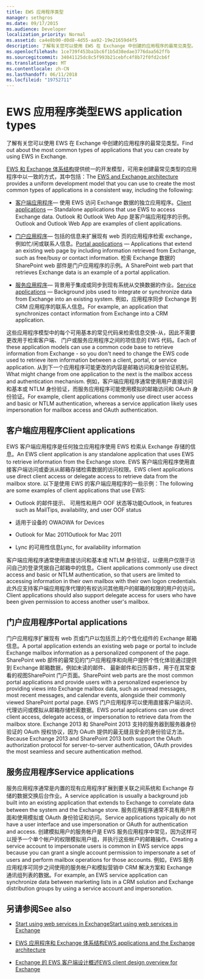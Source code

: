 ```yaml
---
title: EWS 应用程序类型
manager: sethgros
ms.date: 09/17/2015
ms.audience: Developer
localization_priority: Normal
ms.assetid: ca4e8b90-d0d8-4d55-aa92-19e21659d4f5
description: 了解有关您可以使用 EWS 在 Exchange 中创建的应用程序的最常见类型。
ms.openlocfilehash: 1ce739f453ba1bc6f1b5d38edae3776daa562ffb
ms.sourcegitcommit: 34041125dc8c5f993b21cebfc4f8b72f0fd2cb6f
ms.translationtype: MT
ms.contentlocale: zh-CN
ms.lasthandoff: 06/11/2018
ms.locfileid: "19752711"
---
```

# <a name="ews-application-types"></a><span data-ttu-id="58e40-103">EWS 应用程序类型</span><span class="sxs-lookup"><span data-stu-id="58e40-103">EWS application types</span></span>

<span data-ttu-id="58e40-104">了解有关您可以使用 EWS 在 Exchange 中创建的应用程序的最常见类型。</span><span class="sxs-lookup"><span data-stu-id="58e40-104">Find out about the most common types of applications that you can create by using EWS in Exchange.</span></span>
  
<span data-ttu-id="58e40-105">[EWS 和 Exchange 体系结构](ews-applications-and-the-exchange-architecture.md)提供统一的开发模型，可用来创建最常见类型的应用程序中以一致的方式，其中包括：</span><span class="sxs-lookup"><span data-stu-id="58e40-105">The [EWS and Exchange architecture](ews-applications-and-the-exchange-architecture.md) provides a uniform development model that you can use to create the most common types of applications in a consistent way, including the following:</span></span> 
  
- <span data-ttu-id="58e40-106">[客户端应用程序](#bk_clientapps)— 使用 EWS 访问 Exchange 数据的独立应用程序。</span><span class="sxs-lookup"><span data-stu-id="58e40-106">[Client applications](#bk_clientapps) — Standalone applications that use EWS to access Exchange data.</span></span> <span data-ttu-id="58e40-107">Outlook 和 Outlook Web App 是客户端应用程序的示例。</span><span class="sxs-lookup"><span data-stu-id="58e40-107">Outlook and Outlook Web App are examples of client applications.</span></span> 
    
- <span data-ttu-id="58e40-108">[门户应用程序](#bk_portalapps)— 包括的信息来扩展现有 web 页的应用程序检索 exchange，例如忙/闲或联系人信息。</span><span class="sxs-lookup"><span data-stu-id="58e40-108">[Portal applications](#bk_portalapps) — Applications that extend an existing web page by including information retrieved from Exchange, such as free/busy or contact information.</span></span> <span data-ttu-id="58e40-109">检索 Exchange 数据的 SharePoint web 部件是门户应用程序的示例。</span><span class="sxs-lookup"><span data-stu-id="58e40-109">A SharePoint web part that retrieves Exchange data is an example of a portal application.</span></span> 
    
- <span data-ttu-id="58e40-110">[服务应用程序](#bk_serviceapps)— 背景用于集成或同步到现有系统从交换数据的作业。</span><span class="sxs-lookup"><span data-stu-id="58e40-110">[Service applications](#bk_serviceapps) — Background jobs used to integrate or synchronize data from Exchange into an existing system.</span></span> <span data-ttu-id="58e40-111">例如，应用程序同步 Exchange 到 CRM 应用程序的联系人信息。</span><span class="sxs-lookup"><span data-stu-id="58e40-111">For example, an application that synchronizes contact information from Exchange into a CRM application.</span></span> 
    
<span data-ttu-id="58e40-112">这些应用程序模型中的每个可用基本的常见代码来检索信息交换-从，因此不需要更改用于检索客户端、 门户或服务应用程序之间的项信息的 EWS 代码。</span><span class="sxs-lookup"><span data-stu-id="58e40-112">Each of these application models can use a common code base to retrieve information from Exchange - so you don't need to change the EWS code used to retrieve item information between a client, portal, or service application.</span></span> <span data-ttu-id="58e40-113">从到下一个应用程序可能更改的内容是邮箱访问和身份验证机制。</span><span class="sxs-lookup"><span data-stu-id="58e40-113">What might change from one application to the next is the mailbox access and authentication mechanism.</span></span> <span data-ttu-id="58e40-114">例如，客户端应用程序通常使用用户直接访问和基本或 NTLM 身份验证，而服务应用程序可能使用模拟的邮箱访问和 OAuth 身份验证。</span><span class="sxs-lookup"><span data-stu-id="58e40-114">For example, client applications commonly use direct user access and basic or NTLM authentication, whereas a service application likely uses impersonation for mailbox access and OAuth authentication.</span></span>
  
## <a name="client-applications"></a><span data-ttu-id="58e40-115">客户端应用程序</span><span class="sxs-lookup"><span data-stu-id="58e40-115">Client applications</span></span>
<span data-ttu-id="58e40-116"><a name="bk_clientapps"> </a></span><span class="sxs-lookup"><span data-stu-id="58e40-116"></span></span>

<span data-ttu-id="58e40-117">EWS 客户端应用程序是任何独立应用程序使用 EWS 检索从 Exchange 存储的信息。</span><span class="sxs-lookup"><span data-stu-id="58e40-117">An EWS client application is any standalone application that uses EWS to retrieve information from the Exchange store.</span></span> <span data-ttu-id="58e40-118">EWS 客户端应用程序使用直接客户端访问或委派从邮箱存储检索数据的访问权限。</span><span class="sxs-lookup"><span data-stu-id="58e40-118">EWS client applications use direct client access or delegate access to retrieve data from the mailbox store.</span></span> <span data-ttu-id="58e40-119">以下是使用 EWS 的客户端应用程序的一些示例：</span><span class="sxs-lookup"><span data-stu-id="58e40-119">The following are some examples of client applications that use EWS:</span></span>
  
- <span data-ttu-id="58e40-120">Outlook 的邮件提示、 可用性和用户 OOF 状态等功能</span><span class="sxs-lookup"><span data-stu-id="58e40-120">Outlook, in features such as MailTips, availability, and user OOF status</span></span>
    
- <span data-ttu-id="58e40-121">适用于设备的 OWA</span><span class="sxs-lookup"><span data-stu-id="58e40-121">OWA for Devices</span></span>
    
- <span data-ttu-id="58e40-122">Outlook for Mac 2011</span><span class="sxs-lookup"><span data-stu-id="58e40-122">Outlook for Mac 2011</span></span>
    
- <span data-ttu-id="58e40-123">Lync 的可用性信息</span><span class="sxs-lookup"><span data-stu-id="58e40-123">Lync, for availability information</span></span>
    
<span data-ttu-id="58e40-124">客户端应用程序通常使用直接访问和基本或 NTLM 身份验证，以便用户仅限于访问自己的登录凭据自己邮箱中的信息。</span><span class="sxs-lookup"><span data-stu-id="58e40-124">Client applications commonly use direct access and basic or NTLM authentication, so that users are limited to accessing information in their own mailbox with their own logon credentials.</span></span> <span data-ttu-id="58e40-125">此外应支持客户端应用程序代理的有权访问其他用户的邮箱的权限的用户的访问。</span><span class="sxs-lookup"><span data-stu-id="58e40-125">Client applications should also support delegate access for users who have been given permission to access another user's mailbox.</span></span>
  
## <a name="portal-applications"></a><span data-ttu-id="58e40-126">门户应用程序</span><span class="sxs-lookup"><span data-stu-id="58e40-126">Portal applications</span></span>
<span data-ttu-id="58e40-127"><a name="bk_portalapps"> </a></span><span class="sxs-lookup"><span data-stu-id="58e40-127"></span></span>

<span data-ttu-id="58e40-128">门户应用程序扩展现有 web 页或门户以包括页上的个性化组件的 Exchange 邮箱信息。</span><span class="sxs-lookup"><span data-stu-id="58e40-128">A portal application extends an existing web page or portal to include Exchange mailbox information as a personalized component of the page.</span></span> <span data-ttu-id="58e40-129">SharePoint web 部件的最常见的门户应用程序和向用户提供个性化体验通过提供到 Exchange 邮箱数据，例如未读的邮件、 最新邮件和日历事件，用于在其常查看的视图SharePoint 门户页面。</span><span class="sxs-lookup"><span data-stu-id="58e40-129">SharePoint web parts are the most common portal applications and provide users with a personalized experience by providing views into Exchange mailbox data, such as unread messages, most recent messages, and calendar events, alongside their commonly viewed SharePoint portal page.</span></span> <span data-ttu-id="58e40-130">EWS 门户应用程序可以使用直接客户端访问、 代理访问或模拟从邮箱存储检索数据。</span><span class="sxs-lookup"><span data-stu-id="58e40-130">EWS portal applications can use direct client access, delegate access, or impersonation to retrieve data from the mailbox store.</span></span> <span data-ttu-id="58e40-131">Exchange 2013 和 SharePoint 2013 支持的服务器到服务器身份验证的 OAuth 授权协议，因为 OAuth 提供的最无缝且安全的身份验证方法。</span><span class="sxs-lookup"><span data-stu-id="58e40-131">Because Exchange 2013 and SharePoint 2013 both support the OAuth authorization protocol for server-to-server authentication, OAuth provides the most seamless and secure authentication method.</span></span>
  
## <a name="service-applications"></a><span data-ttu-id="58e40-132">服务应用程序</span><span class="sxs-lookup"><span data-stu-id="58e40-132">Service applications</span></span>
<span data-ttu-id="58e40-133"><a name="bk_serviceapps"> </a></span><span class="sxs-lookup"><span data-stu-id="58e40-133"></span></span>

<span data-ttu-id="58e40-134">服务应用程序通常是内置的现有应用程序扩展到要关联之间系统和 Exchange 存储的数据交换后台作业。</span><span class="sxs-lookup"><span data-stu-id="58e40-134">A service application is usually a background job built into an existing application that extends to Exchange to correlate data between the system and the Exchange store.</span></span> <span data-ttu-id="58e40-135">服务应用程序通常不具有用户界面和使用模拟或 OAuth 身份验证和访问。</span><span class="sxs-lookup"><span data-stu-id="58e40-135">Service applications typically do not have a user interface and use impersonation or OAuth for authentication and access.</span></span> <span data-ttu-id="58e40-136">创建模拟用户的服务帐户是 EWS 服务应用程序中常见，因为这样可以授予一个单个帐户的权限模拟用户组，并执行这些帐户的邮箱操作。</span><span class="sxs-lookup"><span data-stu-id="58e40-136">Creating a service account to impersonate users is common in EWS service apps because you can grant a single account permission to impersonate a set of users and perform mailbox operations for those accounts.</span></span> <span data-ttu-id="58e40-137">例如，EWS 服务应用程序可同步之间使用的服务帐户和模拟营销中 CRM 解决方案和 Exchange 通讯组列表的数据。</span><span class="sxs-lookup"><span data-stu-id="58e40-137">For example, an EWS service application can synchronize data between marketing lists in a CRM solution and Exchange distribution groups by using a service account and impersonation.</span></span>
  
## <a name="see-also"></a><span data-ttu-id="58e40-138">另请参阅</span><span class="sxs-lookup"><span data-stu-id="58e40-138">See also</span></span>


- [<span data-ttu-id="58e40-139">Start using web services in Exchange</span><span class="sxs-lookup"><span data-stu-id="58e40-139">Start using web services in Exchange</span></span>](start-using-web-services-in-exchange.md)
    
- [<span data-ttu-id="58e40-140">EWS 应用程序和 Exchange 体系结构</span><span class="sxs-lookup"><span data-stu-id="58e40-140">EWS applications and the Exchange architecture</span></span>](ews-applications-and-the-exchange-architecture.md)
    
- [<span data-ttu-id="58e40-141">Exchange 的 EWS 客户端设计概述</span><span class="sxs-lookup"><span data-stu-id="58e40-141">EWS client design overview for Exchange</span></span>](ews-client-design-overview-for-exchange.md)
    

